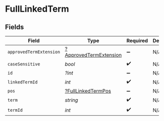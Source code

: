 # FullLinkedTerm


## Fields

| Field                                                                  | Type                                                                   | Required                                                               | Description                                                            |
| ---------------------------------------------------------------------- | ---------------------------------------------------------------------- | ---------------------------------------------------------------------- | ---------------------------------------------------------------------- |
| `approvedTermExtension`                                                | [?ApprovedTermExtension](../../models/shared/ApprovedTermExtension.md) | :heavy_minus_sign:                                                     | N/A                                                                    |
| `caseSensitive`                                                        | *bool*                                                                 | :heavy_check_mark:                                                     | N/A                                                                    |
| `id`                                                                   | *?int*                                                                 | :heavy_minus_sign:                                                     | N/A                                                                    |
| `linkedTermId`                                                         | *int*                                                                  | :heavy_check_mark:                                                     | N/A                                                                    |
| `pos`                                                                  | [?FullLinkedTermPos](../../models/shared/FullLinkedTermPos.md)         | :heavy_minus_sign:                                                     | N/A                                                                    |
| `term`                                                                 | *string*                                                               | :heavy_check_mark:                                                     | N/A                                                                    |
| `termId`                                                               | *int*                                                                  | :heavy_check_mark:                                                     | N/A                                                                    |